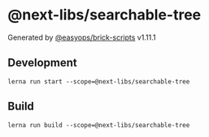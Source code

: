 # @next-libs/searchable-tree

Generated by [@easyops/brick-scripts] v1.11.1

## Development

`lerna run start --scope=@next-libs/searchable-tree`

## Build

`lerna run build --scope=@next-libs/searchable-tree`

[@easyops/brick-scripts]: https://github.com/easyops-cn/next-core/tree/master/packages/brick-scripts
